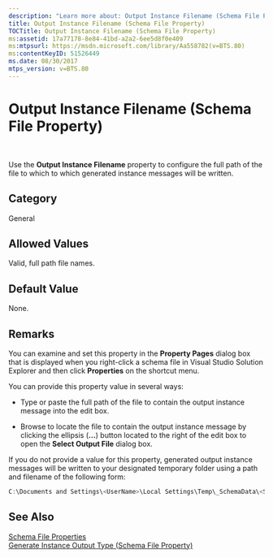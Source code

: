 ```yaml
---
description: "Learn more about: Output Instance Filename (Schema File Property)"
title: Output Instance Filename (Schema File Property)
TOCTitle: Output Instance Filename (Schema File Property)
ms:assetid: 17a77178-8e84-41bd-a2a2-6ee5d8f0e409
ms:mtpsurl: https://msdn.microsoft.com/library/Aa558782(v=BTS.80)
ms:contentKeyID: 51526449
ms.date: 08/30/2017
mtps_version: v=BTS.80
---
```


# Output Instance Filename (Schema File Property)

 

Use the **Output Instance Filename** property to configure the full path of the file to which to which generated instance messages will be written.

## Category

General

## Allowed Values

Valid, full path file names.

## Default Value

None.

## Remarks

You can examine and set this property in the **Property Pages** dialog box that is displayed when you right-click a schema file in Visual Studio Solution Explorer and then click **Properties** on the shortcut menu.

You can provide this property value in several ways:

  - Type or paste the full path of the file to contain the output instance message into the edit box.

  - Browse to locate the file to contain the output instance message by clicking the ellipsis (**...**) button located to the right of the edit box to open the **Select Output File** dialog box.

If you do not provide a value for this property, generated output instance messages will be written to your designated temporary folder using a path and filename of the following form:

```C#
C:\Documents and Settings\<UserName>\Local Settings\Temp\_SchemaData\<SchemaName>_output.<xml|txt>  
```

## See Also

[Schema File Properties](schema-file-properties.md)  
[Generate Instance Output Type (Schema File Property)](generate-instance-output-type-schema-file-property.md)

